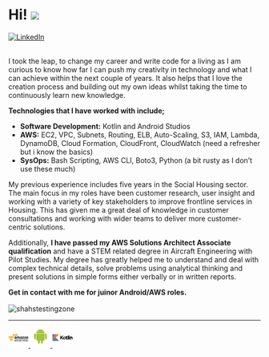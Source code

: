 <h1> Hi! <img src = "https://raw.githubusercontent.com/MartinHeinz/MartinHeinz/master/wave.gif" width = 50px> </h1>

<p>
  <a href="https://www.linkedin.com/in/shah-alom-05ba255a/" target="_blank"><img alt="LinkedIn" src="https://img.shields.io/badge/linkedin-%230077B5.svg?&style=for-the-badge&logo=linkedin&logoColor=white" />
  </a>
<br />
 <br />
 
<p>
I took the leap, to change my career and write code for a living as I am curious to know how far I can push my creativity in technology and what I can achieve within the next couple of years. It also helps that I love the creation process and building out my own ideas whilst taking the time to continuously learn new knowledge. 

**Technologies that I have worked with include;**
- **Software Development:** Kotlin and Android Studios
- **AWS:** EC2, VPC, Subnets, Routing, ELB, Auto-Scaling, S3, IAM, Lambda, DynamoDB, Cloud Formation, CloudFront, CloudWatch (need a refresher but i know the basics)
- **SysOps:** Bash Scripting,  AWS CLI, Boto3, Python (a bit rusty as I don’t use these much)

My previous experience includes five years in the Social Housing sector. The main focus in my roles have been customer research, user insight and working with a variety of key stakeholders to improve frontline services in Housing. This has given me a great deal of knowledge in customer consultations and working with wider teams to deliver more customer-centric solutions.

Additionally, **I have passed my AWS Solutions Architect Associate qualification** and have a STEM related degree in Aircraft Engineering with Pilot Studies. My degree has greatly helped me to understand and deal with complex technical details, solve problems using analytical thinking and present solutions in simple forms either verbally or in written reports. 

**Get in contact with me for juinor Android/AWS roles.**

 
</p>

<p>
 <img
  align="center"
  src="https://github-readme-streak-stats.herokuapp.com/?user=shahstestingzone&"
  alt="shahstestingzone"
 />
</p>

---

<p align="left">
 <a href="https://aws.amazon.com" target="_blank">
  <img
   src="https://raw.githubusercontent.com/devicons/devicon/master/icons/amazonwebservices/amazonwebservices-original-wordmark.svg"
   alt="aws"
   width="40"
   height="40"
  />
 </a>
 
 <a href="https://developer.android.com/" target="_blank">
  <img
   src="https://raw.githubusercontent.com/devicons/devicon/master/icons/android/android-original-wordmark.svg"
   alt="android"
   width="40"
   height="40"
  />
 </a>
 
 <a href="https://kotlinlang.org/" target="_blank">
  <img
   src="https://raw.githubusercontent.com/devicons/devicon/master/icons/kotlin/kotlin-original-wordmark.svg"
   alt="kotlin"
   width="40"
   height="40"
  />
 </a>

</p>

